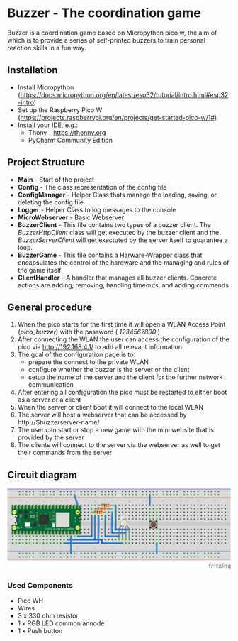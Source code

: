 # Buzzer - The coordination game 
Buzzer is a coordination game based on Micropython pico w, the aim of which is to provide a series of self-printed buzzers to train personal reaction skills in a fun way.

## Installation
* Install Micropython (https://docs.micropython.org/en/latest/esp32/tutorial/intro.html#esp32-intro)
* Set up the Raspberry Pico W (https://projects.raspberrypi.org/en/projects/get-started-pico-w/1#)
* Install your IDE, e.g.: 
  * Thony - https://thonny.org
  * PyCharm Community Edition

## Project Structure 
- **Main** - Start of the project 
- **Config** - The class representation of the config file
- **ConfigManager** - Helper Class thats manage the loading, saving, or deleting the config file 
- **Logger** - Helper Class to log messages to the console
- **MicroWebserver** - Basic Webserver 
- **BuzzerClient** - This file contains two types of a buzzer client. The *BuzzerHttpClient* class will get executed by the buzzer client and the *BuzzerServerClient* will get exectuted by the server itself to guarantee a loop.
- **BuzzerGame** - This file contains a Harware-Wrapper class that encapsulates the control of the hardware and the managing and rules of the game itself.   
- **ClientHandler** - A handler that manages all buzzer clients. Concrete actions are adding, removing, handling timeouts, and adding commands.

## General procedure 
1. When the pico starts for the first time it will open a WLAN Access Point (*pico_buzzer*) with the password ( *1234567890* )
2. After connecting the WLAN the user can access the configuration of the pico via http://192.168.4.1/ to add all relevant information
3. The goal of the configuration page is to:
   * prepare the connect to the private WLAN 
   * configure whether the buzzer is the server or the client
   * setup the name of the server and the client for the further network communication
4. After entering all configuration the pico must be restarted to either boot as a server or a client
5. When the server or client boot it will connect to the local WLAN
6. The server will host a webserver that can be accessed by http://$buzzerserver-name/
7. The user can start or stop a new game with the mini website that is provided by the server
8. The clients will connect to the server via the webserver as well to get their commands from the server

## Circuit diagram
![image circuit-diagram](./docu/overview.png)

### Used Components
- Pico WH
- Wires
- 3 x 330 ohm resistor
- 1 x RGB LED common annode
- 1 x Push button
